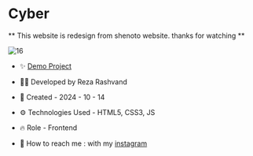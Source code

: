 # Cyber

** This website is redesign from shenoto website. thanks for watching **

![16](https://github.com/user-attachments/assets/8163e6e1-2001-44a9-a182-09ddc504cf5e)

- ✨ [Demo Project](https://reza-developer01.github.io/shenoto/)

- 👨‍💻 Developed by Reza Rashvand

- 📅 Created - 2024 - 10 - 14

- ⚙️ Technologies Used - HTML5, CSS3, JS

- 🔥 Role - Frontend

- 🤝 How to reach me : with my [instagram](https://www.instagram.com/amirreza_rashvand_developer)
